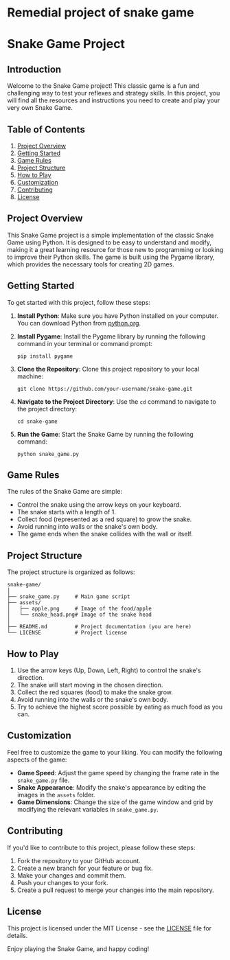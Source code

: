# Remedial project of snake game
# Snake Game Project

## Introduction

Welcome to the Snake Game project! This classic game is a fun and challenging way to test your reflexes and strategy skills. In this project, you will find all the resources and instructions you need to create and play your very own Snake Game.

## Table of Contents

1. [Project Overview](#project-overview)
2. [Getting Started](#getting-started)
3. [Game Rules](#game-rules)
4. [Project Structure](#project-structure)
5. [How to Play](#how-to-play)
6. [Customization](#customization)
7. [Contributing](#contributing)
8. [License](#license)

## Project Overview

This Snake Game project is a simple implementation of the classic Snake Game using Python. It is designed to be easy to understand and modify, making it a great learning resource for those new to programming or looking to improve their Python skills. The game is built using the Pygame library, which provides the necessary tools for creating 2D games.

## Getting Started

To get started with this project, follow these steps:

1. **Install Python**: Make sure you have Python installed on your computer. You can download Python from [python.org](https://www.python.org/downloads/).

2. **Install Pygame**: Install the Pygame library by running the following command in your terminal or command prompt:

   ```
   pip install pygame
   ```

3. **Clone the Repository**: Clone this project repository to your local machine:

   ```
   git clone https://github.com/your-username/snake-game.git
   ```

4. **Navigate to the Project Directory**: Use the `cd` command to navigate to the project directory:

   ```
   cd snake-game
   ```

5. **Run the Game**: Start the Snake Game by running the following command:

   ```
   python snake_game.py
   ```

## Game Rules

The rules of the Snake Game are simple:

- Control the snake using the arrow keys on your keyboard.
- The snake starts with a length of 1.
- Collect food (represented as a red square) to grow the snake.
- Avoid running into walls or the snake's own body.
- The game ends when the snake collides with the wall or itself.

## Project Structure

The project structure is organized as follows:

```
snake-game/
│
├── snake_game.py     # Main game script
├── assets/
│   ├── apple.png     # Image of the food/apple
│   └── snake_head.png# Image of the snake head
│
├── README.md         # Project documentation (you are here)
└── LICENSE           # Project license
```

## How to Play

1. Use the arrow keys (Up, Down, Left, Right) to control the snake's direction.
2. The snake will start moving in the chosen direction.
3. Collect the red squares (food) to make the snake grow.
4. Avoid running into the walls or the snake's own body.
5. Try to achieve the highest score possible by eating as much food as you can.

## Customization

Feel free to customize the game to your liking. You can modify the following aspects of the game:

- **Game Speed**: Adjust the game speed by changing the frame rate in the `snake_game.py` file.
- **Snake Appearance**: Modify the snake's appearance by editing the images in the `assets` folder.
- **Game Dimensions**: Change the size of the game window and grid by modifying the relevant variables in `snake_game.py`.

## Contributing

If you'd like to contribute to this project, please follow these steps:

1. Fork the repository to your GitHub account.
2. Create a new branch for your feature or bug fix.
3. Make your changes and commit them.
4. Push your changes to your fork.
5. Create a pull request to merge your changes into the main repository.

## License

This project is licensed under the MIT License - see the [LICENSE](LICENSE) file for details.

Enjoy playing the Snake Game, and happy coding!

